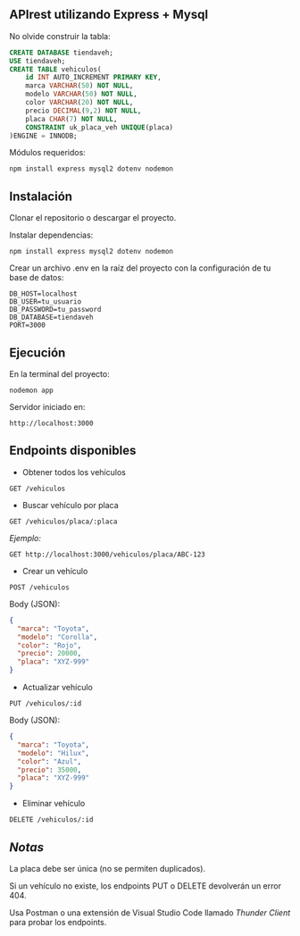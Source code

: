 ## APIrest utilizando Express + Mysql

No olvide construir la tabla:
```sql
CREATE DATABASE tiendaveh;
USE tiendaveh;
CREATE TABLE vehiculos(
	id INT AUTO_INCREMENT PRIMARY KEY,
    marca VARCHAR(50) NOT NULL,
    modelo VARCHAR(50) NOT NULL,
    color VARCHAR(20) NOT NULL,
    precio DECIMAL(9,2) NOT NULL,
    placa CHAR(7) NOT NULL,
    CONSTRAINT uk_placa_veh UNIQUE(placa)
)ENGINE = INNODB;
```
Módulos requeridos:
```
npm install express mysql2 dotenv nodemon
```

## Instalación

Clonar el repositorio o descargar el proyecto.

Instalar dependencias:
```
npm install express mysql2 dotenv nodemon
```

Crear un archivo .env en la raíz del proyecto con la configuración de tu base de datos:

```
DB_HOST=localhost
DB_USER=tu_usuario
DB_PASSWORD=tu_password
DB_DATABASE=tiendaveh
PORT=3000
```

## Ejecución

En la terminal del proyecto:

```
nodemon app
```

Servidor iniciado en:

```
http://localhost:3000
```

## Endpoints disponibles
* Obtener todos los vehículos
```
GET /vehiculos
```

* Buscar vehículo por placa
```
GET /vehiculos/placa/:placa
```

*Ejemplo:*
```
GET http://localhost:3000/vehiculos/placa/ABC-123
```

* Crear un vehículo
```
POST /vehiculos
```

Body (JSON):

```json
{
  "marca": "Toyota",
  "modelo": "Corolla",
  "color": "Rojo",
  "precio": 20000,
  "placa": "XYZ-999"
}
```

* Actualizar vehículo
```
PUT /vehiculos/:id
```

Body (JSON):

```json
{
  "marca": "Toyota",
  "modelo": "Hilux",
  "color": "Azul",
  "precio": 35000,
  "placa": "XYZ-999"
}
```

* Eliminar vehículo
```
DELETE /vehiculos/:id
```

## *Notas*

La placa debe ser única (no se permiten duplicados).

Si un vehículo no existe, los endpoints PUT o DELETE devolverán un error 404.

Usa Postman o una extensión de Visual Studio Code llamado _Thunder Client_ para probar los endpoints.